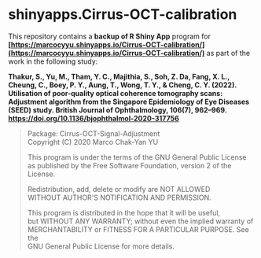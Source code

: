 # shinyapps.Cirrus-OCT-calibration

This repository contains a **backup of R Shiny App** program for 
**[https://marcocyyu.shinyapps.io/Cirrus-OCT-calibration/](https://marcocyyu.shinyapps.io/Cirrus-OCT-calibration/)** 
as part of the work in the following study:

**Thakur, S., Yu, M., Tham, Y. C., Majithia, S., Soh, Z. Da, Fang, X. L., Cheung, C., Boey, P. Y., Aung, T., Wong, T. Y., & Cheng, C. Y. (2022). Utilisation of poor-quality optical coherence tomography scans: Adjustment algorithm from the Singapore Epidemiology of Eye Diseases (SEED) study. British Journal of Ophthalmology, 106(7), 962–969. https://doi.org/10.1136/bjophthalmol-2020-317756**

> Package: Cirrus-OCT-Signal-Adjustment <br>
> Copyright (C) 2020  Marco Chak-Yan YU <br>
> 
> This program is under the terms of the GNU General Public License <br>
> as published by the Free Software Foundation, version 2 of the License. <br>
> 
> Redistribution, add, delete or modify are NOT ALLOWED <br>
> WITHOUT AUTHOR'S NOTIFICATION AND PERMISSION. <br>
> 
> This program is distributed in the hope that it will be useful, <br>
> but WITHOUT ANY WARRANTY; without even the implied warranty of <br>
> MERCHANTABILITY or FITNESS FOR A PARTICULAR PURPOSE.  See the <br>
> GNU General Public License for more details. <br>

